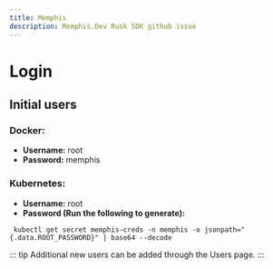 ```yaml
---
title: Memphis 
description: Memphis.Dev Rusk SDK github issue
---
```

# Login

## Initial users

### Docker:

* **Username:** root
* **Password:** memphis

### Kubernetes:

* **Username:** root
* **Password (Run the following to generate):**

```
 kubectl get secret memphis-creds -n memphis -o jsonpath="{.data.ROOT_PASSWORD}" | base64 --decode
```

::: tip
Additional new users can be added through the <ContainerLink url='./users'>Users page</ContainerLink>.
:::

<script setup>
import ContainerLink from '/components/ContainerLink.Vue'
</script>